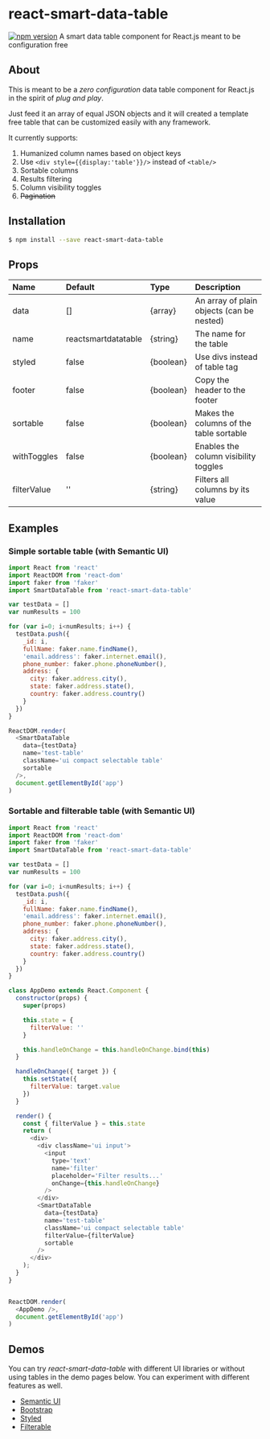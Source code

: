 # react-smart-data-table
[![npm version](https://badge.fury.io/js/react-smart-data-table.svg)](https://badge.fury.io/js/react-smart-data-table)
A smart data table component for React.js meant to be configuration free

## About

This is meant to be a _zero configuration_ data table component for React.js
in the spirit of _plug and play_.

Just feed it an array of equal JSON objects and it will created a template free
table that can be customized easily with any framework.

It currently supports:
  1.  Humanized column names based on object keys
  2.  Use `<div style={{display:'table'}}/>` instead of `<table/>`
  3.  Sortable columns
  4.  Results filtering
  5.  Column visibility toggles
  6.  ~~Pagination~~

## Installation

``` bash
$ npm install --save react-smart-data-table
```
## Props

| Name        | Default             | Type      | Description                               |
| :---------- | :------------------ | :-------- | :---------------------------------------- |
| data        | []                  | {array}   | An array of plain objects (can be nested) |
| name        | reactsmartdatatable | {string}  | The name for the table                    |
| styled      | false               | {boolean} | Use divs instead of table tag             |
| footer      | false               | {boolean} | Copy the header to the footer             |
| sortable    | false               | {boolean} | Makes the columns of the table sortable   |
| withToggles | false               | {boolean} | Enables the column visibility toggles     |
| filterValue | ''                  | {string}  | Filters all columns by its value          |

## Examples

### Simple sortable table (with Semantic UI)

``` javascript
import React from 'react'
import ReactDOM from 'react-dom'
import faker from 'faker'
import SmartDataTable from 'react-smart-data-table'

var testData = []
var numResults = 100

for (var i=0; i<numResults; i++) {
  testData.push({
    _id: i,
    fullName: faker.name.findName(),
    'email.address': faker.internet.email(),
    phone_number: faker.phone.phoneNumber(),
    address: {
      city: faker.address.city(),
      state: faker.address.state(),
      country: faker.address.country()
    }
  })
}

ReactDOM.render(
  <SmartDataTable
    data={testData}
    name='test-table'
    className='ui compact selectable table'
    sortable
  />,
  document.getElementById('app')
)
```

### Sortable and filterable table (with Semantic UI)

```javascript
import React from 'react'
import ReactDOM from 'react-dom'
import faker from 'faker'
import SmartDataTable from 'react-smart-data-table'

var testData = []
var numResults = 100

for (var i=0; i<numResults; i++) {
  testData.push({
    _id: i,
    fullName: faker.name.findName(),
    'email.address': faker.internet.email(),
    phone_number: faker.phone.phoneNumber(),
    address: {
      city: faker.address.city(),
      state: faker.address.state(),
      country: faker.address.country()
    }
  })
}

class AppDemo extends React.Component {
  constructor(props) {
    super(props)

    this.state = {
      filterValue: ''
    }

    this.handleOnChange = this.handleOnChange.bind(this)
  }

  handleOnChange({ target }) {
    this.setState({
      filterValue: target.value
    })
  }

  render() {
    const { filterValue } = this.state
    return (
      <div>
        <div className='ui input'>
          <input
            type='text'
            name='filter'
            placeholder='Filter results...'
            onChange={this.handleOnChange}
          />
        </div>
        <SmartDataTable
          data={testData}
          name='test-table'
          className='ui compact selectable table'
          filterValue={filterValue}
          sortable
        />
      </div>
    );
  }
}


ReactDOM.render(
  <AppDemo />,
  document.getElementById('app')
)
```

## Demos

You can try _react-smart-data-table_ with different UI libraries or without
using tables in the demo pages below. You can experiment with different features
as well.

* [Semantic UI](https://joaocarmo.github.io/react-smart-data-table/examples/semantic-ui/)
* [Bootstrap](https://joaocarmo.github.io/react-smart-data-table/examples/bootstrap/)
* [Styled](https://joaocarmo.github.io/react-smart-data-table/examples/styled/)
* [Filterable](https://joaocarmo.github.io/react-smart-data-table/examples/filterable/)
